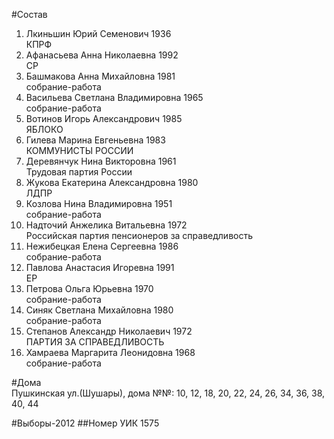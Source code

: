 #Состав
1. Лкиньшин Юрий Семенович 1936   
    КПРФ
2. Афанасьева Анна Николаевна 1992   
    СР
3. Башмакова Анна Михайловна 1981   
    собрание-работа
4. Васильева Светлана Владимировна 1965   
    собрание-работа
5. Вотинов Игорь Александрович 1985   
    ЯБЛОКО
6. Гилева Марина Евгеньевна 1983   
    КОММУНИСТЫ РОССИИ
7. Деревянчук Нина Викторовна 1961   
    Трудовая партия России
8. Жукова Екатерина Александровна 1980   
    ЛДПР
9. Козлова Нина Владимировна 1951   
    собрание-работа
10. Надточий Анжелика Витальевна 1972   
    Российская партия пенсионеров за справедливость
11. Нежибецкая Елена Сергеевна 1986   
    собрание-работа
12. Павлова Анастасия Игоревна 1991   
    ЕР
13. Петрова Ольга Юрьевна 1970   
    собрание-работа
14. Синяк Светлана Михайловна 1980   
    собрание-работа
15. Степанов Александр Николаевич 1972   
    ПАРТИЯ ЗА СПРАВЕДЛИВОСТЬ
16. Хамраева Маргарита Леонидовна 1968   
    собрание-работа

#Дома  
Пушкинская ул.(Шушары), дома №№: 10, 12, 18, 20, 22, 24, 26, 34, 36, 38, 40, 44

#Выборы-2012
##Номер УИК
1575

